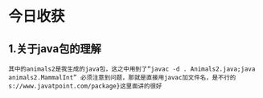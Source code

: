 # 今日收获
## 1.关于java包的理解
    其中的animals2是我生成的java包，这之中用到了“javac -d . Animals2.java;java animals2.MammalInt” 必须注意到问题，那就是直接用javac加文件名，是不行的
	s://www.javatpoint.com/package}这里面讲的很好

